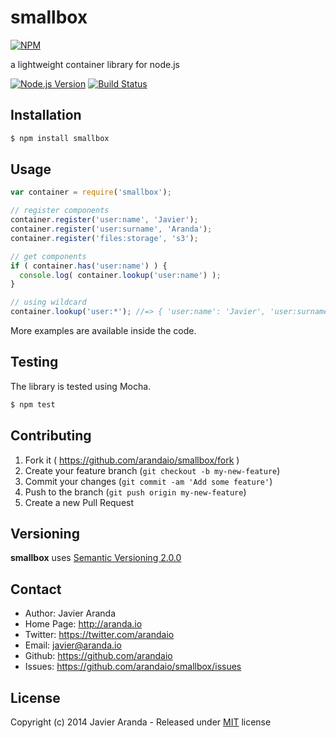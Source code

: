 # smallbox

[![NPM][npm-image]][npm-url]

a lightweight container library for node.js

[![Node.js Version][node-image]][node-url]
[![Build Status][travis-image]][travis-url]


## Installation

```bash
$ npm install smallbox
```


## Usage

```javascript
var container = require('smallbox');

// register components
container.register('user:name', 'Javier');
container.register('user:surname', 'Aranda');
container.register('files:storage', 's3');

// get components
if ( container.has('user:name') ) {
  console.log( container.lookup('user:name') );
}

// using wildcard
container.lookup('user:*'); //=> { 'user:name': 'Javier', 'user:surname': 'Aranda' }
```

More examples are available inside the code.


## Testing

The library is tested using Mocha.

```bash
$ npm test
```


## Contributing

1. Fork it ( https://github.com/arandaio/smallbox/fork )
2. Create your feature branch (`git checkout -b my-new-feature`)
3. Commit your changes (`git commit -am 'Add some feature'`)
4. Push to the branch (`git push origin my-new-feature`)
5. Create a new Pull Request


## Versioning

**smallbox** uses [Semantic Versioning 2.0.0](http://semver.org)


## Contact

* Author: Javier Aranda
* Home Page: http://aranda.io
* Twitter: https://twitter.com/arandaio
* Email: javier@aranda.io
* Github: https://github.com/arandaio
* Issues: https://github.com/arandaio/smallbox/issues


## License

Copyright (c) 2014 Javier Aranda - Released under [MIT](LICENSE) license

[npm-image]: https://nodei.co/npm/smallbox.png
[npm-url]: https://npmjs.org/package/smallbox
[node-image]: http://img.shields.io/badge/node.js-%3E%3D_0.8-brightgreen.svg?style=flat-square
[node-url]: http://nodejs.org/download/
[travis-image]: https://img.shields.io/travis/arandaio/smallbox.svg?style=flat-square
[travis-url]: https://travis-ci.org/arandaio/smallbox
